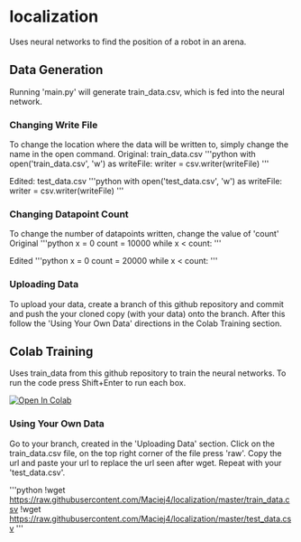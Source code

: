# localization
Uses neural networks to find the position of a robot in an arena.

## Data Generation
Running 'main.py' will generate train_data.csv, which is fed into the neural network.

### Changing Write File
To change the location where the data will be written to, simply change the name in the open command.
Original: train_data.csv
'''python
with open('train_data.csv', 'w') as writeFile:
    writer = csv.writer(writeFile)
'''

Edited: test_data.csv
'''python
with open('test_data.csv', 'w') as writeFile:
    writer = csv.writer(writeFile)
'''

### Changing Datapoint Count
To change the number of datapoints written, change the value of 'count'
Original
'''python
x = 0
count = 10000
while x  < count:
'''

Edited
'''python
x = 0
count = 20000
while x  < count:
'''

### Uploading Data
To upload your data, create a branch of this github repository and commit and push the your cloned copy (with your data) onto the branch. After this follow the 'Using Your Own Data' directions in the Colab Training section.

## Colab Training
Uses train_data from this github repository to train the neural networks. To run the code press Shift+Enter to run each box.

[![Open In Colab](https://colab.research.google.com/assets/colab-badge.svg)](https://colab.research.google.com/drive/1XtMGtiI1XkhwrfcPSUsHYUje7PvZdNGc)

### Using Your Own Data
Go to your branch, created in the 'Uploading Data' section. Click on the train_data.csv file, on the top right corner of the file press 'raw'. Copy the url and paste your url to replace the url seen after wget. Repeat with your 'test_data.csv'.

'''python
!wget https://raw.githubusercontent.com/Maciej4/localization/master/train_data.csv
!wget https://raw.githubusercontent.com/Maciej4/localization/master/test_data.csv
'''
